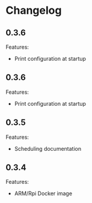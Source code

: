 # Changelog

## 0.3.6

Features:
  - Print configuration at startup

## 0.3.6

Features:
  - Print configuration at startup

## 0.3.5

Features:
  - Scheduling documentation

## 0.3.4

Features:
  - ARM/Rpi Docker image
